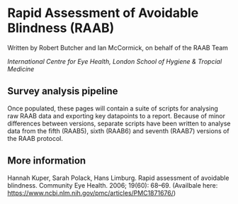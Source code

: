 # Rapid Assessment of Avoidable Blindness (RAAB)

Written by Robert Butcher and Ian McCormick, on behalf of the RAAB Team

*International Centre for Eye Health, London School of Hygiene & Tropcial Medicine*


## Survey analysis pipeline

Once populated, these pages will contain a suite of scripts for analysing raw RAAB data and exporting key datapoints to a report. Because of minor differences between versions, separate scripts have been written to analyse data from the fifth (RAAB5), sixth (RAAB6) and seventh (RAAB7) versions of the RAAB protocol. 


## More information

Hannah Kuper, Sarah Polack, Hans Limburg. Rapid assessment of avoidable blindness. Community Eye Health. 2006; 19(60): 68–69. (Availbale here: https://www.ncbi.nlm.nih.gov/pmc/articles/PMC1871676/)

